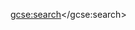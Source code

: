 <script>
  (function() {
    var cx = '005900458493526325031:f7q7hqbim3s';
    var gcse = document.createElement('script');
    gcse.type = 'text/javascript';
    gcse.async = true;
    gcse.src = 'https://cse.google.com/cse.js?cx=' + cx;
    var s = document.getElementsByTagName('script')[0];
    s.parentNode.insertBefore(gcse, s);
  })();
</script>
<gcse:search></gcse:search>





